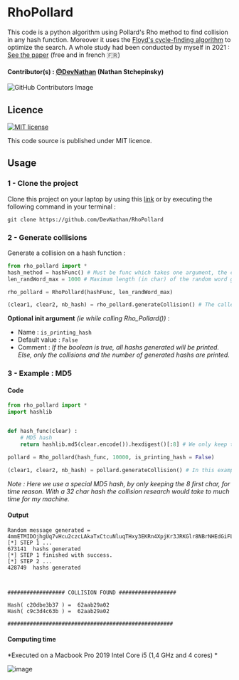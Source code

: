 # RhoPollard
This code is a python algorithm using Pollard's Rho method to find collision in any hash function. Moreover it uses the [Floyd's cycle-finding algorithm](https://en.wikipedia.org/wiki/Cycle_detection#Floyd's_tortoise_and_hare) to optimize the search. A whole study had been conducted by myself in 2021 : [See the paper](https://devnathan.github.io) (free and in french 🇫🇷)


#### Contributor(s) : [@DevNathan](https://github.com/DevNathan) (Nathan Stchepinsky)
![GitHub Contributors Image](https://contrib.rocks/image?repo=devnathan/RhoPollard)

## Licence

[![MIT license](https://img.shields.io/badge/License-MIT-blue.svg)](http://perso.crans.org/besson/LICENSE.html)

This code source is published under MIT licence. 

## Usage
### 1 - Clone the project
Clone this project on your laptop by using this [link](https://github.com/DevNathan/RhoPollard/archive/refs/heads/main.zip) or by executing the following command in your terminal :
```
git clone https://github.com/DevNathan/RhoPollard
```

### 2 - Generate collisions
Generate a collision on a hash function : 
```Python
from rho_pollard import *
hash_method = hashFunc() # Must be func which takes one argument, the clear message and returns the corresponding hash.
len_randWord_max = 1000 # Maximum length (in char) of the random word generated by Pollard's Rho algorithm

rho_pollard = RhoPollard(hashFunc, len_randWord_max)

(clear1, clear2, nb_hash) = rho_pollard.generateCollision() # The called func returns the two clears message in collision and the number of hashes generated.
```
**Optional init argument** *(ie while calling Rho_Pollard())* : 

- Name : `is_printing_hash`
- Default value : `False`
- Comment : *If the boolean is true, all hashs generated will be printed. Else, only the collisions and the number of generated hashs are printed.*

### 3 - Example : MD5
#### Code
```Python
from rho_pollard import *
import hashlib


def hash_func(clear) :
    # MD5 hash
    return hashlib.md5(clear.encode()).hexdigest()[:8] # We only keep the 8 first char of the MD5 hash

pollard = Rho_pollard(hash_func, 10000, is_printing_hash = False)

(clear1, clear2, nb_hash) = pollard.generateCollision() # In this example I don't use the ouput of the func
```
*Note : Here we use a special MD5 hash, by only keeping the 8 first char, for time reason. With a 32 char hash the collision research would take to much time for my machine.*

#### Output
```
Random message generated = 4mmETMIDOjhgUq7vHcu2czcLAkaTxCtcuNluqTHxy3EKRn4XpjKr3JRKGlr8NBrNHEdGiFLMotpoSVxuoUOMN9V3qlk
[*] STEP 1 ...
673141  hashs generated
[*] STEP 1 finished with success.
[*] STEP 2 ...
428749  hashs generated



################## COLLISION FOUND ##################

Hash( c20dbe3b37 ) =  62aab29a02
Hash( c9c3d4c63b ) =  62aab29a02

####################################################
```

#### Computing time 
*Executed on a Macbook Pro 2019 Intel Core i5 (1,4 GHz and 4 cores) *

![image](https://user-images.githubusercontent.com/42048771/128873710-0be344ba-e39c-49a8-bc2c-2dac774cedf6.png)




